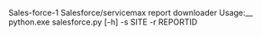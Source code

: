 Sales-force-1
Salesforce/servicemax report downloader
Usage:__
python.exe salesforce.py [-h] -s SITE -r REPORTID
